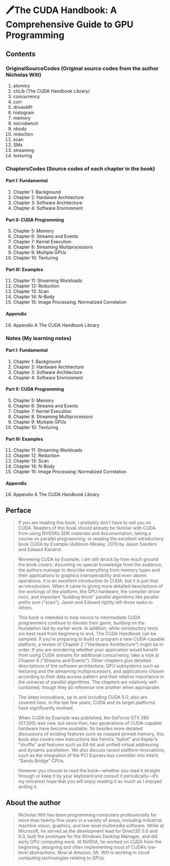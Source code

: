 # :pen:The CUDA Handbook: A Comprehensive Guide to GPU Programming

## Contents

### OriginalSourceCodes (Original source codes from the author Nicholas Wilt)

1. atomics
2. chLib (The CUDA Handbook Library)
3. concurrency
4. corr
5. driverAPI
6. histogram
7. memory
8. microbench
9. nbody
10. reduction
11. scan
12. SMs
13. streaming
14. texturing

### ChaptersCodes (Source codes of each chapter in the book)

#### Part I: Fundamental

1. Chapter 1: Background
2. Chapter 2: Hardware Architecture
3. Chapter 3: Software Architecture
4. Chapter 4: Software Environment

#### Part II: CUDA Programming 

5. Chapter 5: Memory
6. Chapter 6: Streams and Events
7. Chapter 7: Kernel Execution
8. Chapter 8: Streaming Multiprocessors
9. Chapter 9: Multiple GPUs
10. Chapter 10: Texturing

#### Part III: Examples

11. Chapter 11: Streaming Workloads
12. Chapter 12: Reduction
13. Chapter 13: Scan
14. Chapter 14: N-Body
15. Chapter 15: Image Processing: Normalized Correlation

#### Appendix

16. Appendix A The CUDA Handbook Library
 
### Notes (My learning notes)

#### Part I: Fundamental

1. Chapter 1: Background
2. Chapter 2: Hardware Architecture
3. Chapter 3: Software Architecture
4. Chapter 4: Software Environment

#### Part II: CUDA Programming 

5. Chapter 5: Memory
6. Chapter 6: Streams and Events
7. Chapter 7: Kernel Execution
8. Chapter 8: Streaming Multiprocessors
9. Chapter 9: Multiple GPUs
10. Chapter 10: Texturing

#### Part III: Examples

11. Chapter 11: Streaming Workloads
12. Chapter 12: Reduction
13. Chapter 13: Scan
14. Chapter 14: N-Body
15. Chapter 15: Image Processing: Normalized Correlation

#### Appendix

16. Appendix A The CUDA Handbook Library

## Perface

>If you are reading this book, I probably don’t have to sell you on CUDA. Readers of this book should already be familiar with CUDA from using NVIDIA’s SDK materials and documentation, taking a course on parallel programming, or reading the excellent introductory book CUDA by Example (Addison-Wesley, 2011) by Jason Sanders and Edward Kandrot.

>Reviewing CUDA by Example, I am still struck by how much ground the book covers. Assuming no special knowledge from the audience, the authors manage to describe everything from memory types and their applications to graphics interoperability and even atomic operations. It is an excellent introduction to CUDA, but it is just that: an introduction. When it came to giving more detailed descriptions of the workings of the platform, the GPU hardware, the compiler driver nvcc, and important “building block” parallel algorithms like parallel prefix sum (“scan”), Jason and Edward rightly left those tasks to others.

>This book is intended to help novice to intermediate CUDA programmers continue to elevate their game, building on the foundation laid by earlier work. In addition, while introductory texts are best read from beginning to end, The CUDA Handbook can be sampled. If you’re preparing to build or program a new CUDA-capable platform, a review of Chapter 2 (“Hardware Architecture”) might be in order. If you are wondering whether your application would benefit from using CUDA streams for additional concurrency, take a look at Chapter 6 (“Streams and Events”). Other chapters give detailed descriptions of the software architecture, GPU subsystems such as texturing and the streaming multiprocessors, and applications chosen according to their data access pattern and their relative importance in the universe of parallel algorithms. The chapters are relatively self-contained, though they do reference one another when appropriate.

>The latest innovations, up to and including CUDA 5.0, also are covered here. In the last few years, CUDA and its target platforms have significantly evolved.

>When CUDA by Example was published, the GeForce GTX 280 (GT200) was new, but since then, two generations of CUDA-capable hardware have become available. So besides more detailed discussions of existing features such as mapped pinned memory, this book also covers new instructions like Fermi’s “ballot” and Kepler’s “shuffle” and features such as 64-bit and unified virtual addressing and dynamic parallelism. We also discuss recent platform innovations, such as the integration of the PCI Express bus controller into Intel’s “Sandy Bridge” CPUs.

>However you choose to read the book—whether you read it straight through or keep it by your keyboard and consult it periodically—it’s my sincerest hope that you will enjoy reading it as much as I enjoyed writing it.

## About the author

>Nicholas Wilt has been programming computers professionally for more than twenty-five years in a variety of areas, including industrial machine vision, graphics, and low-level multimedia software. While at Microsoft, he served as the development lead for Direct3D 5.0 and 6.0, built the prototype for the Windows Desktop Manager, and did early GPU computing work. At NVIDIA, he worked on CUDA from the beginning, designing and often implementing most of CUDA’s low-level abstractions. Now at Amazon, Mr. Wilt is working in cloud computing technologies relating to GPUs.